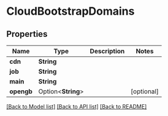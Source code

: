 # CloudBootstrapDomains

## Properties

Name | Type | Description | Notes
------------ | ------------- | ------------- | -------------
**cdn** | **String** |  | 
**job** | **String** |  | 
**main** | **String** |  | 
**opengb** | Option<**String**> |  | [optional]

[[Back to Model list]](../README.md#documentation-for-models) [[Back to API list]](../README.md#documentation-for-api-endpoints) [[Back to README]](../README.md)


